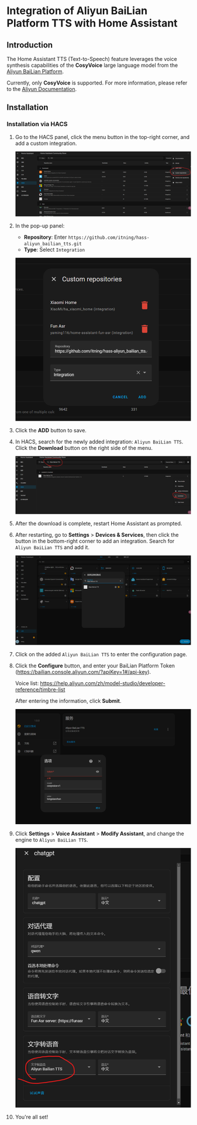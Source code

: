 # Integration of Aliyun BaiLian Platform TTS with Home Assistant

## Introduction
The Home Assistant TTS (Text-to-Speech) feature leverages the voice synthesis capabilities of the **CosyVoice** large language model from the [Aliyun BaiLian Platform](https://bailian.console.aliyun.com/).

Currently, only **CosyVoice** is supported. For more information, please refer to the [Aliyun Documentation](https://help.aliyun.com/zh/model-studio/developer-reference/cosyvoice-large-model-for-speech-synthesis/).

## Installation

### Installation via HACS

1. Go to the HACS panel, click the menu button in the top-right corner, and add a custom integration.

   ![](https://raw.githubusercontent.com/itning/hass-aliyun_bailian_tts/refs/heads/main/pic/1.png)

2. In the pop-up panel:

   - **Repository**: Enter `https://github.com/itning/hass-aliyun_bailian_tts.git`
   - **Type**: Select `Integration`

   ![](https://raw.githubusercontent.com/itning/hass-aliyun_bailian_tts/refs/heads/main/pic/2.png)

3. Click the **ADD** button to save.

4. In HACS, search for the newly added integration: `Aliyun BaiLian TTS`. Click the **Download** button on the right side of the menu.

   ![](https://raw.githubusercontent.com/itning/hass-aliyun_bailian_tts/refs/heads/main/pic/3.png)

5. After the download is complete, restart Home Assistant as prompted.

6. After restarting, go to **Settings** > **Devices & Services**, then click the button in the bottom-right corner to add an integration. Search for `Aliyun BaiLian TTS` and add it.

   ![](https://raw.githubusercontent.com/itning/hass-aliyun_bailian_tts/refs/heads/main/pic/4.png)

7. Click on the added `Aliyun BaiLian TTS` to enter the configuration page.

8. Click the **Configure** button, and enter your BaiLian Platform Token (https://bailian.console.aliyun.com/?apiKey=1#/api-key).

   Voice list: https://help.aliyun.com/zh/model-studio/developer-reference/timbre-list

   After entering the information, click **Submit**.

   ![](https://raw.githubusercontent.com/itning/hass-aliyun_bailian_tts/refs/heads/main/pic/5.png)

9. Click **Settings** > **Voice Assistant** > **Modify Assistant**, and change the engine to `Aliyun BaiLian TTS`.

   ![](https://raw.githubusercontent.com/itning/hass-aliyun_bailian_tts/refs/heads/main/pic/6.png)

10. You're all set!
